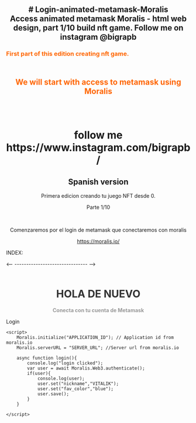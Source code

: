 <h2 style="text-align: center;"><strong># Login-animated-metamask-Moralis</strong><br /><strong>Access animated metamask Moralis - html web design, part 1/10 build nft game. Follow me on instagram @bigrapb</strong></h2>
<h3><span style="color: #ff6600;"><strong>First part of this edition creating nft game.</strong></span></h3>
<h2 style="text-align: center;"><br /><strong><span style="color: #ff6600;">We will start with access to metamask using Moralis</span></strong></h2>

<p><img src="https://i.ibb.co/jDHzSpk/8bb2edf9ebe9f6ec5e7a492a7c0a37c3.png" alt="" /></p>

<h1 style="text-align: center;"><br /><strong>follow me https://www.instagram.com/bigrapb/</strong></h1>








<h2 style="text-align: center;"><strong>Spanish version</strong></h2>
<p style="text-align: center;">Primera edicion creando tu juego NFT desde 0.</p>
<p style="text-align: center;">Parte 1/10</p>
<p>&nbsp;</p>
<p style="text-align: center;">Comenzaremos por el login de metamask que conectaremos con moralis</p>
<p style="text-align: center;"><a title="Moralis" href="https://moralis.io/">https://moralis.io/</a></p>




















INDEX:

<!--
Edit the keys
	Moralis.initialize("APPLICATION_ID"
  Moralis.serverURL = "SERVER_URL"


-->

<html>
  <head>
    <title>Metamask</title>
  <meta charset="UTF-8">
  <title>Login</title>
  <link rel="stylesheet" href="./style.css">
 <link rel="icon" href="https://www.returngis.net/wp-content/uploads/2019/05/logo-metamask-1.png">
</head>
<body>
<-- ------------------------------- -->
<div id="logo-container" style="text-align: center;">&nbsp;</div>
<!-- ------------------------------ -->
  <script  src="./script.js"></script>
	<script src="https://cdn.jsdelivr.net/npm/web3@latest/dist/web3.min.js"></script>
	<script src="https://unpkg.com/moralis/dist/moralis.js"></script>

<h1 class="unlock-page__title" style="text-align: center;"><span style="color: #333333;">HOLA DE NUEVO</span></h1>
<div style="text-align: center;"><span style="color: #999999;"><strong>Conecta con tu cuenta de Metamask</strong></span></div>


<span class="boton" onclick="login()">Login</button>

	<script>
		Moralis.initialize("APPLICATION_ID"); // Application id from moralis.io
		Moralis.serverURL = "SERVER_URL"; //Server url from moralis.io
	
		async function login(){
			console.log("login clicked");
			var user = await Moralis.Web3.authenticate();
			if(user){
				console.log(user);
				user.set("nickname","VITALIK");
				user.set("fav_color","blue");
				user.save();
			}
		}
	
	</script>
  </body>
</html>
